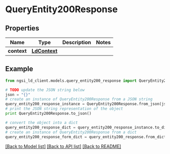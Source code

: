# QueryEntity200Response


## Properties
Name | Type | Description | Notes
------------ | ------------- | ------------- | -------------
**context** | [**LdContext**](LdContext.md) |  | 

## Example

```python
from ngsi_ld_client.models.query_entity200_response import QueryEntity200Response

# TODO update the JSON string below
json = "{}"
# create an instance of QueryEntity200Response from a JSON string
query_entity200_response_instance = QueryEntity200Response.from_json(json)
# print the JSON string representation of the object
print QueryEntity200Response.to_json()

# convert the object into a dict
query_entity200_response_dict = query_entity200_response_instance.to_dict()
# create an instance of QueryEntity200Response from a dict
query_entity200_response_form_dict = query_entity200_response.from_dict(query_entity200_response_dict)
```
[[Back to Model list]](../README.md#documentation-for-models) [[Back to API list]](../README.md#documentation-for-api-endpoints) [[Back to README]](../README.md)


